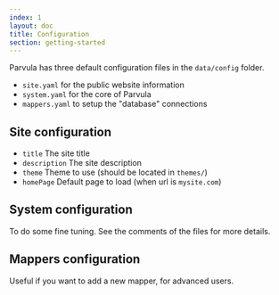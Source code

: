 ```yaml
---
index: 1
layout: doc
title: Configuration
section: getting-started
---
```


Parvula has three default configuration files in the `data/config` folder.

 - `site.yaml` for the public website information
 - `system.yaml` for the core of Parvula
 - `mappers.yaml` to setup the "database" connections

## Site configuration

 - `title` The site title
 - `description` The site description
 - `theme` Theme to use (should be located in `themes/`)
 - `homePage` Default page to load (when url is `mysite.com`)

## System configuration

To do some fine tuning. See the comments of the files for more details.

## Mappers configuration

Useful if you want to add a new mapper, for advanced users.